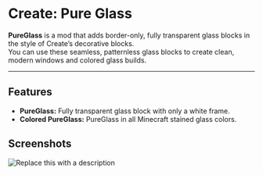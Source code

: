 # Create: Pure Glass

**PureGlass** is a mod that adds border-only, fully transparent glass blocks in the style of Create’s decorative
blocks.  
You can use these seamless, patternless glass blocks to create clean, modern windows and colored glass builds.

---

## Features

- **PureGlass:** Fully transparent glass block with only a white frame.
- **Colored PureGlass:** PureGlass in all Minecraft stained glass colors.

## Screenshots

![Replace this with a description](https://cdn.modrinth.com/data/cached_images/16455d72d39354d71271973701b4421b8f026304.png)
